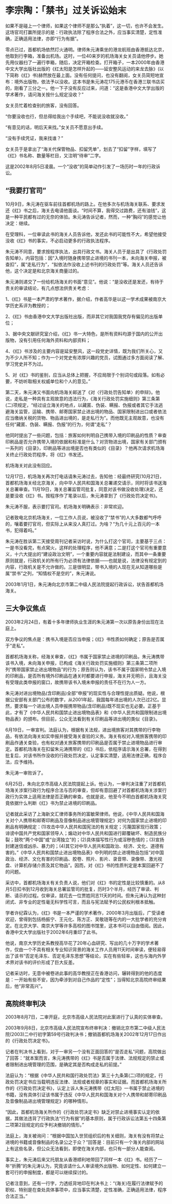 # 李宗陶：「禁书」过关诉讼始末

如果不是碰上一个律师，如果这个律师不是那么“执着”，这一切，也许不会发生。这场官司打赢所提示的是：行政执法除了程序合法之外，应当事实清楚，定性准确，正确适用法律，亦即“行为有据”。

零点已过，首都机场依然灯火通明。律师朱元涛乘坐的港龙航班由香港抵达北京，他取到行李箱，准备出机场。这时，一位40来岁的机场海关女关员请他停步。她先用仪器扫了一遍行李箱，随后，决定开箱检查。打开箱子，一本2000年由香港中文大学出版社出版的《红太阳是怎样升起的——延安整风运动的来龙去脉》(以下简称《红》书)赫然放在最上面。没有任何提问，也没有翻阅，女关员简短地宣布：境外出版物，依法予以没收。这本书是朱元涛花175元港币在香港三联书店买的，刚看了三分之一。他一下子没有反应过来，问道：“这是香港中文大学出版的学术著作，请问海关按什么规定没收？”

女关员忙着检查别的旅客，没有回答。

“你要没收也行，但总得给我出个手续吧，不能说没收就没收。”

“有意见的话，明后天来找。”女关员不愿意出手续。

“没有手续凭证，我来找谁？”

女关员于是拿出了“海关代保管物品、扣留凭单”，划去了“扣留”字样，填写了《红》书名称、数量等栏目，又注明“待审”二字。

这是2002年8月5日凌晨。一个“没收”的简单动作引发了一场历时一年的行政诉讼。

## “我要打官司”

10月9日，朱元涛在驱车前往首都机场的路上。在他多次与机场海关联系、要求发还《红》书之后，海关去电请他面谈。“时间不算，我得交过路费，还有油钱”，这是一种平民都有过的无奈的体验。朱元涛告诉记者，然而，一种“胸闷”的感觉让他决定：继续。

在受理科，一位审读此书的海关人员告诉他，发还此书的可能性不大，希望他接受没收《红》书的事实，不必启动更多的行政执法程序。

朱元涛不同意，要求按程序执法，出具行政文书。海关人员于是出具了《行政处罚告知单》，内容包括：因“入境时随身携带禁止进境的书刊一本，未向海关申报，被查扣”，属“走私行为”，“拟依法作没收上述书刊的行政处罚”等。海关人员还告诉他，这个决定是和北京海关商量过的。

朱元涛则递交了一份给机场海关的书面“意见”。他说：“是没收还是发还，有待于贵关的审读结论，有几点想法供贵关考虑：

1、《红》书是一本严肃的学术著作，据介绍，作者高华是以这一学术成果被南京大学历史系评为教授的；

2、《红》书由香港中文大学出版社出版，而非其它对我国我党存有偏见的出版单位；

3、据中央文献研究室介绍，《红》书一大特色，是所有资料均源于国内的公开出版物，没有引用任何海外资料和内部资料；

4、《红》书涉及的主要内容是延安整风，这一段党史详情，既为我们所关心，又为不少人所不知；作为一个对党史有浓厚兴趣的党员，试图通过多方面阅读了解、学习党史并不为过。

5、对《红》书的鉴别，应当从总体上把握，不应局限于个别词句或段落。如有必要，不妨听取相关权威单位和个人的意见。”

第二天，朱元涛又书面向机场海关邮送了《对〈行政处罚告知单〉的申辩》。他说，走私是一种具有主观故意的违法行为，《海关行政处罚实施细则》第三条第(二)项规定，“经过设立海关的地点，以藏匿、伪装、瞒报、伪报或者其它手法逃避海关监管，运输、携带、邮寄国家禁止进出境的物品、国家限制进出口或者依法应当缴纳关税的货物、物品进出境的，是走私行为”。而他既无主观故意，也没有任何“藏匿、伪装、瞒报、伪报”的行为，何谓“走私”？

他同时提出了一些问题，包括：旅客如何判明自己携带入境的印刷品的性质？审查印刷品是否允许携带入境的依据和标准是什么？对货物进出境，国家有关部门颁有一系列的《目录》，印刷品等进出境是否也有类似的《目录》？他再次请求机场海关终止行政处罚程序，将《红》书发还。

机场海关对此没有回应。

12月17日，机场海关再次打电话请朱元涛过去，告知他：经最终研究(10月21日，首都机场海关经北京海关，向中华人民共和国海关总署递交请示，同时将该书送海关总署审查。11月19日，海关总署监管司批复，同意对该书做没收处理)决定，还是要没收《红》书。按程序作了笔录以后，朱元涛拿到了《行政处罚决定书》。

朱元涛不服，表示要打官司。机场海关明确表示：非常欢迎。

记者致电北京机场海关，一位工作人员说，被没收了“禁书”的人大多数都气呼呼的，嚷着要打官司，但实际上从来没人真打过。为啥？“为几十元上百元的一本书，犯得着吗。”

朱元涛在胜诉第二天接受周刊记者采访时说，为什么打这个官司，主要基于三点：一是书没看完，有点窝火，这样的处理程序，他不满意；二是打这个官司有重要意义，十六大提出的“建设政治文明”，一个重要内容就是法制建设，而其中一条重要原则就是，行政机关的所有行为必须有法律依据——也就是说，法律没有规定到的内容，行政机关是不允许做的。三是很明显，带书入境的人现在无从知道哪些是属“禁书”之列，“知情权不是空的”，朱元涛说。

2003年1月1日，朱元涛向北京市第二中级人民法院提起行政诉讼，状告首都机场海关。

## 三大争议焦点

2003年2月24日，有着十多年律师执业生涯的朱元涛第一次以原告身份出现在法庭上。

双方争议的焦点是：携书入境是否应当申报；《红》书性质如何确定；原告是否属于“走私”。

首都机场海关称，经海关审查，《红》书属于国家禁止进境的印刷品，朱元涛携带该书入境，未向海关申报，已构成《海关行政处罚实施细则》第三条第二项所列“携带国家禁止进出境物品”的行为；原告则认为，该书不属于国家明令禁止入境的印刷品，是否所有境外印刷品在通关时都要进行申报，海关并无明示，且海关没有受理此类申报的窗口，故携带该书入境未申报的责任不在行为人一方。

朱元涛对进出境物品(含印刷品)全部“申报”的现实性与合理性提出质疑。他说，根据公安部有关部门公布的数字，从2001年起，我国每年进出境的人次已过2亿。显然，要求每一个进出境人员申报携带物品(含印刷品)既不现实也无必要。正基于此，才有了《中华人民共和国禁止进出境物品表》和《中华人民共和国限制进出境物品表》的颁布。但目前，公众无法看到有关印刷品等进出境的类似《目录》。

6月19日，一审宣判。法庭认为，根据有关法规，进出境旅客对其携带的行李物品，有依法向海关如实申报并接受海关查验的义务。海关有权对入境旅客携带的印刷品作通关查验，也有权对通关旅客携带的印刷品是否属于禁止进境物品进行审定。首都机场海关在扣留朱元涛携带的《红》书后，依程序请示海关总署，在得到批复后，对该书所作没收的行政处罚决定，认定事实清楚，适用法律正确，程序合法，应予维持。

朱元涛一审败诉了。

6月25日，朱向北京市高级人民法院提起上诉。他认为，一审判决注重了对首都机场海关涉案行政行为程序合法与否的审查，但却有意回避了对首都机场海关涉案行政行为实体上适用法律是否正确的审查。也就是说，他至今不明白首都机场海关究竟依据什么判断《红》书为禁止进境的印刷品。

记者就此采访了上海新文汇律师事务所的富敏荣律师。他说，《中华人民共和国海关对个人携带和邮寄印刷品及音像制品进出境管理规定》对何为国家禁止进境的印刷品有明确规定：(1)攻击中华人民共和国宪法的有关规定；污蔑国家现行政策；诽谤中国共产党和国家领导人；煽动对中华人民共和国进行颠覆破坏、制造民族分裂；鼓吹“两个中国”或“台湾独立”的；(2)具体描写性行为或淫秽色情的；(3)宣扬封建迷信或凶杀、暴力的；(4)其它对中华人民共和国政治、经济、文化、道德有害的。”《中华人民共和国禁止进出境物品表》中列明的禁止进境物品包括“对中国政治、经济、文化有害的印刷品、胶卷、照片、影片、录音带、录像带、激光视盘、计算机存储介质及其它物品”。因而，对《红》书的性质判定是本案回避不了的问题。

采访中，首都机场海关有关负责人说，他们对《红》书的定性是比较慎重的。从8月5日扣书到12月收到海关总署监管司的批复，历时3个半月，经历了审读、判断、请示的过程。仅审读，就花去一位贾姓同志11天的时间。但朱元涛认为这种封闭式、非专业的定性毫无科学性可言，而且与宪法赋予的公民权利根本抵触。

学者许纪霖认为，《红》书是一本严谨的学术著作，2000年3月出版后，广受读者欢迎，曾得到包括杨振宁、王元化、陈方正、吴敬琏等在内的一大批学者的充分肯定。在北京大学、南京大学等许多高校的图书馆里，这本书可以自由借阅。因此，香港中文大学出版社于2002年6月重印了此书。

他说，南京大学历史系教授高华花了20年心血研究、写出的几十万字的学术著作，仅由一个不具有相关专业知识背景的海关工作人员用11天时间审读，便轻易得出了该书“否定毛泽东、否定毛泽东思想”等结论，实在有些轻率，这也与海内外学术界对该书的评价形成了巨大反差。

记者采访时，无意中被卷进此事的高华教授正在香港访问，辗转得到的他的态度是：一开始有些不安，因为牵涉到对自己作品的“定性”；当得知北京高院终审结果后，他“非常高兴”。

## 高院终审判决

2003年8月7日，二审开庭，北京市高级人民法院对此案进行了认真的实体审查。

2003年9月8日，北京市高级人民法院宣布终审判决：撤销北京市第二中级人民法院(2003)二中行初字第59号行政判决书；撤销首都机场海关2002年12月17日作出的《行政处罚决定书》。

记者在判决书上看到，对于一审另一个没有正面回答的“是否走私”问题，高院做出了回答：“就本案而言，朱元涛携带的《红》书是否属于法律、法规规定的禁止或者限制进出境管理的范围，是确定其是否构成走私的前提。”

法庭认为：“根据《中华人民共和国行政处罚法》第三十九条第(二)项的规定，行政处罚决定书应当载明违反法律、法规或者规章的事实和证据。而首都机场海关所作的《行政处罚决定书》，认定上诉人朱元涛携带《红太阳》一书属于禁止进境的书籍，没有具体引证该书属于违反《中华人民共和国海关对个人携带和邮寄印刷品及音像制品进出境管理规定》的哪种情形。

“因此，首都机场海关所作的《行政处罚决定书》缺乏对禁止进境事实认定的依据，其做法违背了行政执法“行为有据”的基本原则，属于行政诉讼法第五十四条第二项第2目规定的应予判决撤销的情形。”

法庭上，海关被询问：“根据中国加入世贸组织后的有关细则，海关有没有将禁止进境的书籍或音像制品的名录公之于众？”回答是：目前只有一个海关内部的网站上有这些名录，但公众无法看到，即使在海关内部，也只有一部分人能查阅。

事实上，朱元涛后来又托朋友从香港顺利地带回了同样一本《红》书。经历了一年“折腾”的朱元涛认为，究竟该请什么人审读境外出版物、如何定性、如何建立一套可行的申报制度，都是可以继续探讨的。

记者注意到，还有一行字，力透纸背地印在判决书上：“(海关)在履行法律赋予的职权、特别是在查处具体事项中，应当事实清楚，定性准确，正确适用法律，程序合法正当。”
